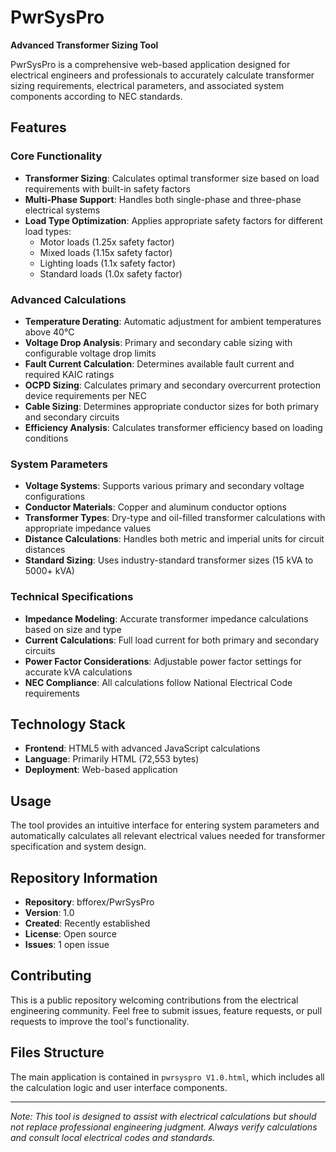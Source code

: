 # PwrSysPro

**Advanced Transformer Sizing Tool**

PwrSysPro is a comprehensive web-based application designed for electrical engineers and professionals to accurately calculate transformer sizing requirements, electrical parameters, and associated system components according to NEC standards.

## Features

### Core Functionality
- **Transformer Sizing**: Calculates optimal transformer size based on load requirements with built-in safety factors
- **Multi-Phase Support**: Handles both single-phase and three-phase electrical systems
- **Load Type Optimization**: Applies appropriate safety factors for different load types:
  - Motor loads (1.25x safety factor)
  - Mixed loads (1.15x safety factor)
  - Lighting loads (1.1x safety factor)
  - Standard loads (1.0x safety factor)

### Advanced Calculations
- **Temperature Derating**: Automatic adjustment for ambient temperatures above 40°C
- **Voltage Drop Analysis**: Primary and secondary cable sizing with configurable voltage drop limits
- **Fault Current Calculation**: Determines available fault current and required KAIC ratings
- **OCPD Sizing**: Calculates primary and secondary overcurrent protection device requirements per NEC
- **Cable Sizing**: Determines appropriate conductor sizes for both primary and secondary circuits
- **Efficiency Analysis**: Calculates transformer efficiency based on loading conditions

### System Parameters
- **Voltage Systems**: Supports various primary and secondary voltage configurations
- **Conductor Materials**: Copper and aluminum conductor options
- **Transformer Types**: Dry-type and oil-filled transformer calculations with appropriate impedance values
- **Distance Calculations**: Handles both metric and imperial units for circuit distances
- **Standard Sizing**: Uses industry-standard transformer sizes (15 kVA to 5000+ kVA)

### Technical Specifications
- **Impedance Modeling**: Accurate transformer impedance calculations based on size and type
- **Current Calculations**: Full load current for both primary and secondary circuits
- **Power Factor Considerations**: Adjustable power factor settings for accurate kVA calculations
- **NEC Compliance**: All calculations follow National Electrical Code requirements

## Technology Stack
- **Frontend**: HTML5 with advanced JavaScript calculations
- **Language**: Primarily HTML (72,553 bytes)
- **Deployment**: Web-based application

## Usage
The tool provides an intuitive interface for entering system parameters and automatically calculates all relevant electrical values needed for transformer specification and system design.

## Repository Information
- **Repository**: bfforex/PwrSysPro
- **Version**: 1.0
- **Created**: Recently established
- **License**: Open source
- **Issues**: 1 open issue

## Contributing
This is a public repository welcoming contributions from the electrical engineering community. Feel free to submit issues, feature requests, or pull requests to improve the tool's functionality.

## Files Structure
The main application is contained in `pwrsyspro V1.0.html`, which includes all the calculation logic and user interface components.

---

*Note: This tool is designed to assist with electrical calculations but should not replace professional engineering judgment. Always verify calculations and consult local electrical codes and standards.*
